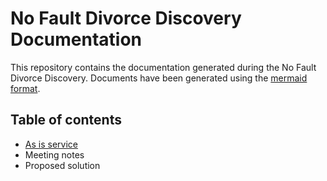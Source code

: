 # No Fault Divorce Discovery Documentation

This repository contains the documentation generated during the No Fault Divorce Discovery. Documents have been generated using the [mermaid format](http://mermaid-js.github.io/mermaid/).

## Table of contents

- [As is service](/as-is.md)
- Meeting notes
- Proposed solution
